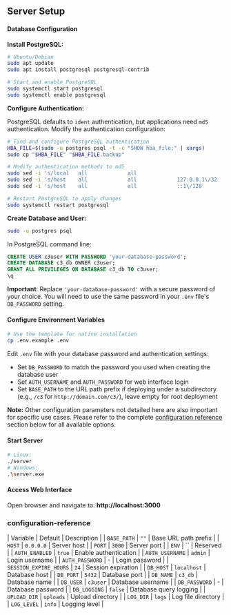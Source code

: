 ## Server Setup

#### Database Configuration

**Install PostgreSQL:**
```bash
# Ubuntu/Debian
sudo apt update
sudo apt install postgresql postgresql-contrib

# Start and enable PostgreSQL
sudo systemctl start postgresql
sudo systemctl enable postgresql
```

**Configure Authentication:**

PostgreSQL defaults to `ident` authentication, but applications need `md5` authentication. Modify the authentication configuration:

```bash
# Find and configure PostgreSQL authentication
HBA_FILE=$(sudo -u postgres psql -t -c "SHOW hba_file;" | xargs)
sudo cp "$HBA_FILE" "$HBA_FILE.backup"

# Modify authentication methods to md5
sudo sed -i 's/local   all             all                                     peer/local   all             all                                     md5/' "$HBA_FILE"
sudo sed -i 's/host    all             all             127.0.0.1\/32            ident/host    all             all             127.0.0.1\/32            md5/' "$HBA_FILE"
sudo sed -i 's/host    all             all             ::1\/128                 ident/host    all             all             ::1\/128                 md5/' "$HBA_FILE"

# Restart PostgreSQL to apply changes
sudo systemctl restart postgresql
```

**Create Database and User:**
```bash
sudo -u postgres psql
```

In PostgreSQL command line:
```sql
CREATE USER c3user WITH PASSWORD 'your-database-password';
CREATE DATABASE c3_db OWNER c3user;
GRANT ALL PRIVILEGES ON DATABASE c3_db TO c3user;
\q
```

**Important**: Replace `'your-database-password'` with a secure password of your choice. You will need to use the same password in your `.env` file's `DB_PASSWORD` setting.

#### Configure Environment Variables

```bash
# Use the template for native installation
cp .env.example .env
```

Edit `.env` file with your database password and authentication settings:
- Set `DB_PASSWORD` to match the password you used when creating the database user
- Set `AUTH_USERNAME` and `AUTH_PASSWORD` for web interface login
- Set `BASE_PATH` to the URL path prefix if deploying under a subdirectory (e.g., `/c3` for `http://domain.com/c3/`), leave empty for root deployment

**Note:** Other configuration parameters not detailed here are also important for specific use cases. Please refer to the complete [configuration reference](#configuration-reference) section below for all available options.

#### Start Server

```bash
# Linux:
./server
# Windows:
.\server.exe
```

#### Access Web Interface

Open browser and navigate to: **http://localhost:3000**


### configuration-reference

| Variable | Default | Description |
| `BASE_PATH` | `""` | Base URL path prefix |
| `HOST` | `0.0.0.0` | Server host |
| `PORT` | `3000` | Server port |
| `ENV` | `` | Reserved |
| `AUTH_ENABLED` | `true` | Enable authentication |
| `AUTH_USERNAME` | `admin` | Login username |
| `AUTH_PASSWORD` | - | Login password |
| `SESSION_EXPIRE_HOURS` | `24` | Session expiration |
| `DB_HOST` | `localhost` | Database host |
| `DB_PORT` | `5432` | Database port |
| `DB_NAME` | `c3_db` | Database name |
| `DB_USER` | `c3user` | Database username |
| `DB_PASSWORD` | - | Database password |
| `DB_LOGGING` | `false` | Database query logging |
| `UPLOAD_DIR` | `uploads` | Upload directory |
| `LOG_DIR` | `logs` | Log file directory |
| `LOG_LEVEL` | `info` | Logging level |